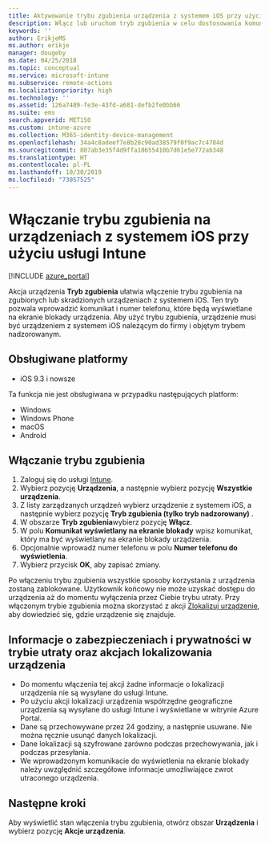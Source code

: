 ```yaml
---
title: Aktywowanie trybu zgubienia urządzenia z systemem iOS przy użyciu usługi Microsoft Intune — Azure | Microsoft Docs
description: Włącz lub uruchom tryb zgubienia w celu dostosowania komunikatu wyświetlanego na ekranie blokady zgubionego lub skradzionego urządzenia z systemem iOS za pomocą usługi Microsoft Intune. Uzyskaj szczegółowe informacje dotyczące zabezpieczeń i ochrony prywatności podczas korzystania z akcji Tryb zgubienia.
keywords: ''
author: ErikjeMS
ms.author: erikje
manager: dougeby
ms.date: 04/25/2018
ms.topic: conceptual
ms.service: microsoft-intune
ms.subservice: remote-actions
ms.localizationpriority: high
ms.technology: ''
ms.assetid: 126a7489-fe3e-43fd-a681-defb2fe0bb66
ms.suite: ems
search.appverid: MET150
ms.custom: intune-azure
ms.collection: M365-identity-device-management
ms.openlocfilehash: 34a4c8adeef7e8b28c90ad38579f0f9ac7c4784d
ms.sourcegitcommit: 807ab3e35f4d9ffa18655410b7d61e5e772ab348
ms.translationtype: HT
ms.contentlocale: pl-PL
ms.lasthandoff: 10/30/2019
ms.locfileid: "73057525"
---
```

# <a name="enable-lost-mode-on-ios-devices-with-intune"></a>Włączanie trybu zgubienia na urządzeniach z systemem iOS przy użyciu usługi Intune

[!INCLUDE [azure_portal](../includes/azure_portal.md)]

Akcja urządzenia **Tryb zgubienia** ułatwia włączenie trybu zgubienia na zgubionych lub skradzionych urządzeniach z systemem iOS. Ten tryb pozwala wprowadzić komunikat i numer telefonu, które będą wyświetlane na ekranie blokady urządzenia. Aby użyć trybu zgubienia, urządzenie musi być urządzeniem z systemem iOS należącym do firmy i objętym trybem nadzorowanym.

## <a name="supported-platforms"></a>Obsługiwane platformy

- iOS 9.3 i nowsze

Ta funkcja nie jest obsługiwana w przypadku następujących platform: 
- Windows
- Windows Phone
- macOS
- Android

## <a name="enable-lost-mode"></a>Włączanie trybu zgubienia

1. Zaloguj się do usługi [Intune](https://go.microsoft.com/fwlink/?linkid=2090973).
3. Wybierz pozycję **Urządzenia**, a następnie wybierz pozycję **Wszystkie urządzenia**.
4. Z listy zarządzanych urządzeń wybierz urządzenie z systemem iOS, a następnie wybierz pozycję **Tryb zgubienia (tylko tryb nadzorowany)** .
5. W obszarze **Tryb zgubienia**wybierz pozycję **Włącz**.
6. W polu **Komunikat wyświetlany na ekranie blokady** wpisz komunikat, który ma być wyświetlany na ekranie blokady urządzenia.
7. Opcjonalnie wprowadź numer telefonu w polu **Numer telefonu do wyświetlenia**.
6. Wybierz przycisk **OK**, aby zapisać zmiany.

Po włączeniu trybu zgubienia wszystkie sposoby korzystania z urządzenia zostaną zablokowane. Użytkownik końcowy nie może uzyskać dostępu do urządzenia aż do momentu wyłączenia przez Ciebie trybu utraty. Przy włączonym trybie zgubienia można skorzystać z akcji [Zlokalizuj urządzenie](device-locate.md), aby dowiedzieć się, gdzie urządzenie się znajduje.

## <a name="security-and-privacy-information-for-the-lost-mode-and-locate-device-actions"></a>Informacje o zabezpieczeniach i prywatności w trybie utraty oraz akcjach lokalizowania urządzenia
- Do momentu włączenia tej akcji żadne informacje o lokalizacji urządzenia nie są wysyłane do usługi Intune.
- Po użyciu akcji lokalizacji urządzenia współrzędne geograficzne urządzenia są wysyłane do usługi Intune i wyświetlane w witrynie Azure Portal.
- Dane są przechowywane przez 24 godziny, a następnie usuwane. Nie można ręcznie usunąć danych lokalizacji.
- Dane lokalizacji są szyfrowane zarówno podczas przechowywania, jak i podczas przesyłania.
- We wprowadzonym komunikacie do wyświetlenia na ekranie blokady należy uwzględnić szczegółowe informacje umożliwiające zwrot utraconego urządzenia.

## <a name="next-steps"></a>Następne kroki

Aby wyświetlić stan włączenia trybu zgubienia, otwórz obszar **Urządzenia** i wybierz pozycję **Akcje urządzenia**.
